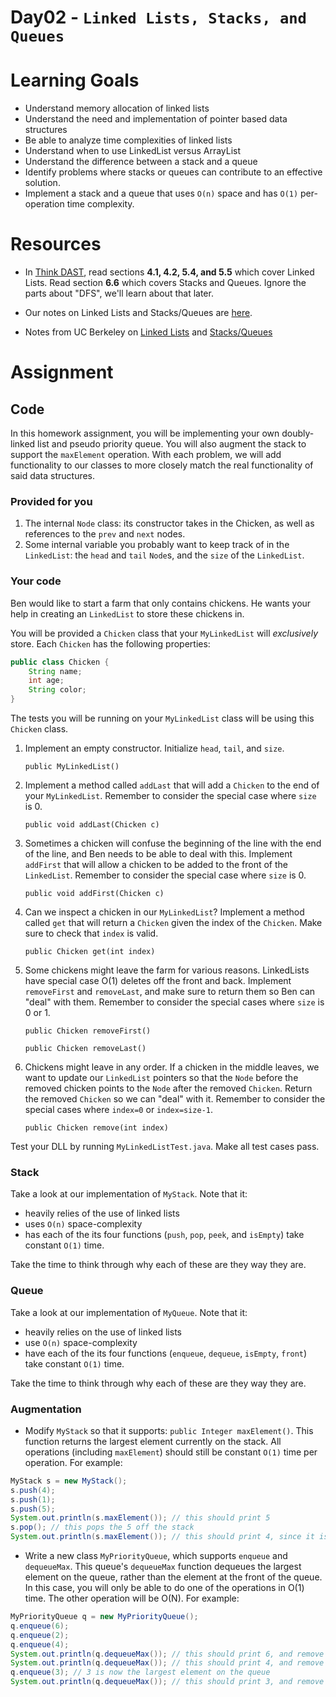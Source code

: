 # Day02 - `Linked Lists, Stacks, and Queues`

# Learning Goals

- Understand memory allocation of linked lists
- Understand the need and implementation of pointer based data structures
- Be able to analyze time complexities of linked lists
- Understand when to use LinkedList versus ArrayList
- Understand the difference between a stack and a queue
- Identify problems where stacks or queues can contribute to an effective solution.
- Implement a stack and a queue that uses `O(n)` space and has `O(1)` per-operation time complexity.

# Resources

- In [Think DAST](http://greenteapress.com/thinkdast/thinkdast.pdf), read sections **4.1, 4.2, 5.4, and 5.5** which cover Linked Lists. Read section **6.6** which covers Stacks and Queues. Ignore the parts about "DFS", we'll learn about that later.

- Our notes on Linked Lists and Stacks/Queues are [here](https://drive.google.com/open?id=19wmaQ2eLntO9mXKmJzc_b7luxj_7d603v0GXnZc_P18).

- Notes from UC Berkeley on [Linked Lists](https://drive.google.com/open?id=1czCHlwIhvMl-KkZon1hTiA6relpjfxkr) and [Stacks/Queues](https://drive.google.com/open?id=1NbfPaMdlokDTGlGVL20vynXECxfe0OfJ)

# Assignment

## Code

In this homework assignment, you will be implementing your own doubly-linked list and pseudo priority queue. You will also augment the stack to support the `maxElement` operation. With each problem, we will add functionality to our classes to more closely match the real functionality of said data structures.

### Provided for you

1. The internal `Node` class: its constructor takes in the Chicken, as well as references to the `prev` and `next` nodes.
1. Some internal variable you probably want to keep track of in the `LinkedList`: the `head` and `tail` `Node`s, and the `size` of the `LinkedList`.

### Your code

Ben would like to start a farm that only contains chickens. He wants your help in creating an `LinkedList` to store these chickens in.

You will be provided a `Chicken` class that your `MyLinkedList` will *exclusively* store. Each `Chicken` has the following properties:
```java
public class Chicken {
    String name;
    int age;
    String color;
}
```
The tests you will be running on your `MyLinkedList` class will be using this `Chicken` class.

1. Implement an empty constructor. Initialize `head`, `tail`, and `size`.

    `public MyLinkedList()`

2. Implement a method called `addLast` that will add a `Chicken` to the end of your `MyLinkedList`. Remember to consider the special case where `size` is 0.

    `public void addLast(Chicken c)`

3. Sometimes a chicken will confuse the beginning of the line with the end of the line, and Ben needs to be able to deal with this. Implement `addFirst` that will allow a chicken to be added to the front of the `LinkedList`. Remember to consider the special case where `size` is 0.

    `public void addFirst(Chicken c)`

4. Can we inspect a chicken in our `MyLinkedList`? Implement a method called `get` that will return a `Chicken` given the index of the `Chicken`. Make sure to check that `index` is valid.

    `public Chicken get(int index)`

5. Some chickens might leave the farm for various reasons. LinkedLists have special case O(1) deletes off the front and back. Implement `removeFirst` and `removeLast`, and make sure to return them so Ben can "deal" with them. Remember to consider the special cases where `size` is 0 or 1.

    `public Chicken removeFirst()`

    `public Chicken removeLast()`

6. Chickens might leave in any order. If a chicken in the middle leaves, we want to update our `LinkedList` pointers so that the `Node` before the removed chicken points to the `Node` after the removed `Chicken`. Return the removed `Chicken` so we can "deal" with it. Remember to consider the special cases where `index=0` or `index=size-1`.

    `public Chicken remove(int index)`


Test your DLL by running `MyLinkedListTest.java`. Make all test cases pass.

### Stack

Take a look at our implementation of `MyStack`. Note that it:

- heavily relies of the use of linked lists
- uses `O(n)` space-complexity
- has each of the its four functions (`push`, `pop`, `peek`, and `isEmpty`) take constant `O(1)` time.

Take the time to think through why each of these are they way they are.

### Queue

Take a look at our implementation of `MyQueue`. Note that it:

- heavily relies on the use of linked lists
- use `O(n)` space-complexity
- have each of the its four functions (`enqueue`, `dequeue`, `isEmpty`, `front`) take constant `O(1)` time.

Take the time to think through why each of these are they way they are.

### Augmentation

* Modify `MyStack` so that it supports: `public Integer maxElement()`. This function returns the largest element currently on the stack. All operations (including `maxElement`) should still be constant `O(1)` time per operation. For example:

```java
MyStack s = new MyStack();
s.push(4);
s.push(1);
s.push(5);
System.out.println(s.maxElement()); // this should print 5
s.pop(); // this pops the 5 off the stack
System.out.println(s.maxElement()); // this should print 4, since it is the largest remaining element on the stack
```

* Write a new class `MyPriorityQueue`, which supports `enqueue` and `dequeueMax`. This queue's `dequeueMax` function dequeues the largest element on the queue, rather than the element at the front of the queue. In this case, you will only be able to do one of the operations in O(1) time. The other operation will be O(N). For example:

```java
MyPriorityQueue q = new MyPriorityQueue();
q.enqueue(6);
q.enqueue(2);
q.enqueue(4);
System.out.println(q.dequeueMax()); // this should print 6, and remove the 6 from the queue
System.out.println(q.dequeueMax()); // this should print 4, and remove the 4 from the queue
q.enqueue(3); // 3 is now the largest element on the queue
System.out.println(q.dequeueMax()); // this should print 3, and remove the 3 from the queue
```
